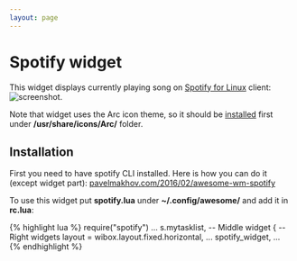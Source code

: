 ```yaml
---
layout: page
---
```


# Spotify widget

This widget displays currently playing song on [Spotify for Linux](https://www.spotify.com/download/linux/) client: ![screenshot](https://github.com/streetturtle/AwesomeWM/blob/master/spotify-widget/spo-wid-1.png?raw=true).

Note that widget uses the Arc icon theme, so it should be [installed](https://github.com/horst3180/arc-icon-theme#installation) first under **/usr/share/icons/Arc/** folder.

## Installation

First you need to have spotify CLI installed. Here is how you can do it (except widget part): [pavelmakhov.com/2016/02/awesome-wm-spotify](http://pavelmakhov.com/2016/02/awesome-wm-spotify) 

To use this widget put **spotify.lua** under **~/.config/awesome/** and add it in **rc.lua**:

{% highlight lua %}
require("spotify")
...
s.mytasklist, -- Middle widget
	{ -- Right widgets
    	layout = wibox.layout.fixed.horizontal,
		...
        spotify_widget,
		...      
{% endhighlight %}
